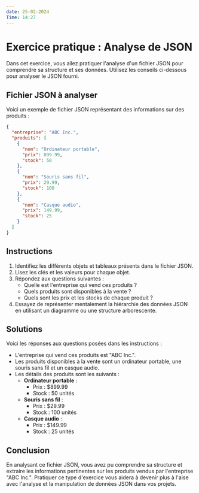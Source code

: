```yaml
---
date: 25-02-2024
Time: 14:27
---
```

# Exercice pratique : Analyse de JSON

Dans cet exercice, vous allez pratiquer l'analyse d'un
fichier JSON pour comprendre sa structure et ses données. Utilisez les conseils ci-dessous pour analyser le JSON fourni.

## Fichier JSON à analyser

Voici un exemple de fichier JSON représentant des informations sur des produits :

```json
{
  "entreprise": "ABC Inc.",
  "produits": [
    {
      "nom": "Ordinateur portable",
      "prix": 899.99,
      "stock": 50
    },
    {
      "nom": "Souris sans fil",
      "prix": 29.99,
      "stock": 100
    },
    {
      "nom": "Casque audio",
      "prix": 149.99,
      "stock": 25
    }
  ]
}
```

## Instructions

1. Identifiez les différents objets et tableaux présents dans le fichier JSON.
2. Lisez les clés et les valeurs pour chaque objet.
3. Répondez aux questions suivantes :
   - Quelle est l'entreprise qui vend ces produits ?
   - Quels produits sont disponibles à la vente ?
   - Quels sont les prix et les stocks de chaque produit ?
4. Essayez de représenter mentalement la hiérarchie des données JSON en utilisant un diagramme ou une structure arborescente.

## Solutions

Voici les réponses aux questions posées dans les instructions :

- L'entreprise qui vend ces produits est "ABC Inc.".
- Les produits disponibles à la vente sont un ordinateur portable, une souris sans fil et un casque audio.
- Les détails des produits sont les suivants :
  - **Ordinateur portable** :
    - Prix : $899.99
    - Stock : 50 unités
  - **Souris sans fil** :
    - Prix : $29.99
    - Stock : 100 unités
  - **Casque audio** :
    - Prix : $149.99
    - Stock : 25 unités

## Conclusion

En analysant ce fichier JSON, vous avez pu comprendre sa structure et extraire les informations pertinentes sur les produits vendus par l'entreprise "ABC Inc.". Pratiquer ce type d'exercice vous aidera à devenir plus à l'aise avec l'analyse et la manipulation de données JSON dans vos projets.
